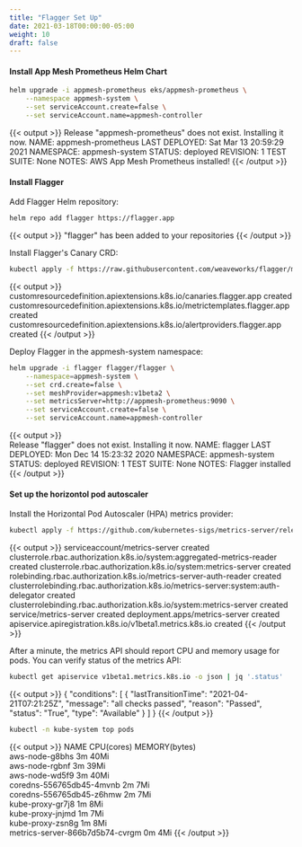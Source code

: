 ```yaml
---
title: "Flagger Set Up"
date: 2021-03-18T00:00:00-05:00
weight: 10
draft: false
---
```


#### Install App Mesh Prometheus Helm Chart

```bash
helm upgrade -i appmesh-prometheus eks/appmesh-prometheus \
	--namespace appmesh-system \
	--set serviceAccount.create=false \
	--set serviceAccount.name=appmesh-controller
```

{{< output >}}
Release "appmesh-prometheus" does not exist. Installing it now.
NAME: appmesh-prometheus
LAST DEPLOYED: Sat Mar 13 20:59:29 2021
NAMESPACE: appmesh-system
STATUS: deployed
REVISION: 1
TEST SUITE: None
NOTES:
AWS App Mesh Prometheus installed!
{{< /output >}}

 #### Install Flagger

Add Flagger Helm repository:

```bash
helm repo add flagger https://flagger.app
```

{{< output >}}
"flagger" has been added to your repositories
{{< /output >}}

Install Flagger's Canary CRD:

```bash
kubectl apply -f https://raw.githubusercontent.com/weaveworks/flagger/master/artifacts/flagger/crd.yaml
```
{{< output >}}
customresourcedefinition.apiextensions.k8s.io/canaries.flagger.app created
customresourcedefinition.apiextensions.k8s.io/metrictemplates.flagger.app created
customresourcedefinition.apiextensions.k8s.io/alertproviders.flagger.app created
{{< /output >}}

Deploy Flagger in the appmesh-system namespace:

```bash
helm upgrade -i flagger flagger/flagger \
    --namespace=appmesh-system \
 	--set crd.create=false \
    --set meshProvider=appmesh:v1beta2 \
    --set metricsServer=http://appmesh-prometheus:9090 \
    --set serviceAccount.create=false \
    --set serviceAccount.name=appmesh-controller
```
{{< output >}}    
Release "flagger" does not exist. Installing it now.
NAME: flagger
LAST DEPLOYED: Mon Dec 14 15:23:32 2020
NAMESPACE: appmesh-system
STATUS: deployed
REVISION: 1
TEST SUITE: None
NOTES:
Flagger installed
{{< /output >}}


#### Set up the horizontol pod autoscaler

Install the Horizontal Pod Autoscaler (HPA) metrics provider:
```bash
kubectl apply -f https://github.com/kubernetes-sigs/metrics-server/releases/download/v0.4.1/components.yaml
```

{{< output >}}
serviceaccount/metrics-server created
clusterrole.rbac.authorization.k8s.io/system:aggregated-metrics-reader created
clusterrole.rbac.authorization.k8s.io/system:metrics-server created
rolebinding.rbac.authorization.k8s.io/metrics-server-auth-reader created
clusterrolebinding.rbac.authorization.k8s.io/metrics-server:system:auth-delegator created
clusterrolebinding.rbac.authorization.k8s.io/system:metrics-server created
service/metrics-server created
deployment.apps/metrics-server created
apiservice.apiregistration.k8s.io/v1beta1.metrics.k8s.io created
{{< /output >}}

After a minute, the metrics API should report CPU and memory usage for pods. You can verify status of the metrics API:
```bash
kubectl get apiservice v1beta1.metrics.k8s.io -o json | jq '.status'

```
{{< output >}}
{
  "conditions": [
    {
      "lastTransitionTime": "2021-04-21T07:21:25Z",
      "message": "all checks passed",
      "reason": "Passed",
      "status": "True",
      "type": "Available"
    }
  ]
}
{{< /output >}}

```bash
kubectl -n kube-system top pods
```
{{< output >}}
NAME                              CPU(cores)   MEMORY(bytes)   
aws-node-g8bhs                    3m           40Mi            
aws-node-rgbnf                    3m           39Mi            
aws-node-wd5f9                    3m           40Mi            
coredns-556765db45-4mvnb          2m           7Mi             
coredns-556765db45-z6hmw          2m           7Mi             
kube-proxy-gr7j8                  1m           8Mi             
kube-proxy-jnjmd                  1m           7Mi             
kube-proxy-zsn8g                  1m           8Mi             
metrics-server-866b7d5b74-cvrgm   0m           4Mi 
{{< /output >}}
